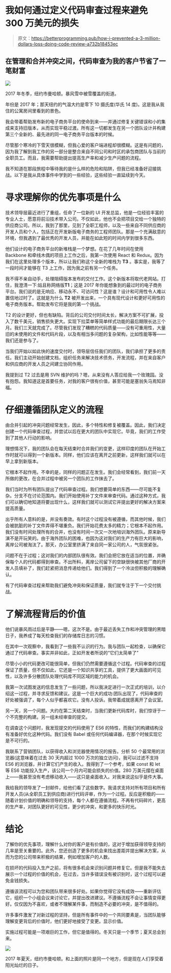 # 我如何通过定义代码审查过程来避免 300 万美元的损失

> 原文：<https://betterprogramming.pub/how-i-prevented-a-3-million-dollars-loss-doing-code-review-a732b18453ec>

## 在管理和合并冲突之间，代码审查为我的客户节省了一笔财富

![](img/75211695ed1754a1188351a13c0c7e18.png)

2017 年冬季，纽约市曼哈顿。暴风雪中被雪覆盖的街道。

年份是 2017 年；那天纽约的气温大约是零下 10 摄氏度(华氏 14 度)。这是我从我住的公寓房间里看到的景色。

我会带着帮助发布新的电子商务平台的使命到来——并通过修复关键错误和小的集成来支持旧版本，从而实现平稳过渡。所有这一切都发生在另一个团队设计并构建第三个全新的、最先进的同一电子商务平台版本的时候。

尽管那个寒冷的下雪天很模糊，但我心爱的客户端进程却很模糊。这是有问题的，因为我了解到我工作的另一部分是整合来自不同公司和时区的承包商团队与当前的全职员工。而且，我需要帮助提出提高生产率和减少生产问题的流程。

我不知道在那段旅程中等待我的是什么样的危险和陷阱，但我已经准备好迎接挑战。以下是我从具体事件中学到的一些经验，这些经验一直延续到今天。

# 寻求理解你的优先事项是什么

技术领导层最近进行了重组，任命了一位新的 UI 开发总监，他是一位经验丰富的专业人士，愿意将前沿技术带入公司。不仅如此，他也不会把项目交给一个独特的供应商公司。所以，我到了那里，见到了全职工程师，以及一些来自不同供应商的开发人员和个人，包括正在开发新版电子商务的工程师团队。那是一个充满敌意的环境，但我遇到了最优秀的开发人员，并能在如此短的时间内学到很多东西。

他们设计的电子商务平台的新堆栈是一个梦想。在花了几年时间在使用 Backbone 和牵线木偶的项目上工作之后，我第一次使用 React 和 Redux。因为我们在这里处理多个版本，所以让我们称这个全新的堆栈为 **T3** 。事实是，我等了一段时间才能够在 T3 上工作，因为我之前有另一个任务。

我不得不亲自动手，处理阻碍版本发布的交付工作。这个新版本将取代老网站。打住，我澄清一下:姑且称网络版**T1**；这是 2017 年你能想象到的最过时的电子商务平台。我们说的是无响应、移动永不、可访问性？这是谁？设计和可用性令人难以置信地过时了。这就是为什么 **T2** 被开发出来，一个具有现代设计和更好可用性的电子商务版本。帮助发布它将是我的第一个挑战。

T2 的设计更好，但也有缺陷。背后的公司交付时间太长，解决方案不可扩展，投入了数千美元，销售损失更大。实现下拉菜单等简单样式功能的最后期限长达三个月。我们三天就完成了。尽管我们发现了糟糕的代码质量——没有可重用性，大量旧的未使用的文件和代码片段，以及有相当多问题的复杂架构，比如性能等等——我们还是参与了。

当我们开始以如此快的速度交付时，领导层信任我们的团队，我们承担了更多的责任。我们主动开始创建文档，组织任务来解决技术债务，开发流程，并在来自客户和供应商的开发人员之间建立协同作用。

我提到过 T2 过去是用 SVN 维护的吗？嗯，从来没有人答应给我一个玫瑰园。没有抱怨。我知道这是首要任务，对我的客户很有价值，甚至可能是塞翁失马焉知非福。

# 仔细遵循团队定义的流程

由合并引起的冲突问题经常发生，因此，多个特性和修复被覆盖。因此，我们决定创建一个代码审查过程，并尝试以后在更大的团队中实现它。毕竟，我们的工作受到了其他人行动的影响。

理想情况下，我的团队会在每天结束时合并我们的变更，这样印度的团队在开始工作时就可以得到一个新版本。同样，他们应该在离开之前更新，这样我们就可以在早上拿到新版本。

它根本不起作用。不幸的是，同样的问题正在发生。我们会经常看到，我们前一天所做的更改，在合并过程中被另一个团队的工作抹去了。

我们当时为所有团队提出了代码审查过程。我们想要简单的东西——尽可能不复杂。分支不在讨论范围内。我们开始使用补丁文件来审查代码。通过这种方式，我们可以确切地知道将要出现什么，这样我们就可以测试它并提出更好的解决方案来提高质量。

出乎所有人意料的是，并没有奏效。有时这个过程没有被遵循，而其他时候，我们会被肮脏的补丁文件弄得不堪重负。我们开始花费太多的精力；它根本不起作用。我们没有时间处理所有的合并，也没有时间一次又一次地培训海外团队。原来新导演不是开玩笑的。由于海外团队的困难，也因为这对我们的生产力有巨大的影响，离岸公司被淘汰了。那天，办公室里挤满了来自同一家公司的人，气氛很紧张。

问题不在于过程；这对我们的内部团队很有效。我们会把它放在适当的位置，并确保每个人的代码都得到审查。不出所料，离岸公司留下的空缺很快被其他厂商的开发人员填补了，我们赶紧把消息传递给他们。我们得到了一个冷淡但积极的理解确认。

有了代码审查过程来帮助我们避免冲突和保证质量，我们就专注于下一个交付挑战。

# 了解流程背后的价值

他们说暴风雨过后是平静——嗯，这次不是。由于最近丢失工作和冲突管理的黑暗日子，我养成了每天检查我们的存储库日志的习惯。

在其中一次观察中，我看到了一些我不认识的行为。我与团队一起检查，以确保它通过了代码审查。事实并非如此，正如开发者所说的“它们太简单了”

尽管小小的代码更改可能很简单，但我们仍然需要遵循这个过程。代码审查的过程保证了质量，但不仅如此，它还是一个知识共享的工具，提供了更大画面的可见性，以及许多分散团队处理代码库不同区域的能力的机会。

我第一次试图发送的信息发生了一些问题，所以我决定进行一次正式的培训，以介绍这一过程，并寻求反馈和建议。这是一个巨大的成功:团队出现了，代码审查的好处被强调了，每个人似乎都喜欢它。没有人投诉。我带着成就感离开了会议室。

另一天，另一个问题。大约在第二天结束时，当我们更新代码库时，我们惊讶于一个不完整的构建。另一组未经审查的提交。

在调查这个问题时，我发现提交的代码使用了 ES6 的特性，而我们的构建结构没有准备好优化这种代码。我们没有 Babel 或任何代码编译器，在那个时候实现它是不可行的。

我联系了营销团队，以获得收入和浏览器使用情况的报告。分析 50 个最常用的浏览器(这意味着在过去 30 天内超过 1000 万次的独立访问)，我可以过滤不支持 ES6 的浏览器，并计算它们产生的收入。我得到了一个参考，如果 const 和 let 等 ES6 功能投入生产，该公司一个月内可能会损失的价值。280 万美元摆在桌面上——我甚至没有考虑移动收入——这只是桌面收入。对我来说这似乎是件大事。

我给我的领导发了一封邮件，给他们看了这些数字。我请求支持对所有项目和所有开发人员(从全职员工到供应商)进行代码评审，作为一个过程。反应是积极的——随着计划价值的明确和领导的支持，每个人都在遵循流程。不再有代码碎片，更高的生产率，对团队更好的可见性，更少的冲突，和更多的快乐时光。

# 结论

了解你的优先事项，理解什么对你的客户是有价值的，这对于增加获得领导支持的几率是至关重要的。此外，您还创造了更多的机会来找出差距并提出解决方案，从而为您的公司带来积极的结果，例如增加客户的人数。

在损坏的代码投入生产之前，将有很多机会来识别问题并修复它。但是我不能失去展示一个过程的价值的机会，在过去，当许多错误没有被识别时，这个过程可以避免金钱损失。

遵循该流程可以为您和团队带来很多好处。如果你觉得它没有成效——重新评估它，组织一个小组会议来讨论它，并提出改进建议。不遵循流程不会让事情变得更好。仅仅因为不喜欢，或者不理解某件事，而制造不必要的冲突，是不值得的。

许多事件激发了对新过程的坚持，但是所有事件中的一个共同要素是，当团队能够理解变更背后的价值时，他们更好地接受了变更。显示价值。

实施过程可能是一项艰巨的工作，但它是值得的。冬天只是一个季节；夏天总会到来。

![](img/7f87ab147f82717c299a062283bb586c.png)

2017 年夏天，纽约市曼哈顿。和上面的照片是同一个地方，但是现在人们享受着阳光灿烂的日子。